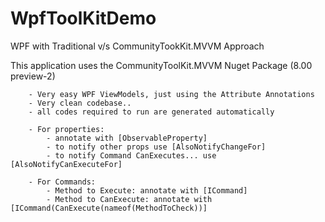 # WpfToolKitDemo
WPF with Traditional v/s CommunityTookKit.MVVM Approach


This application uses the CommunityToolKit.MVVM Nuget Package (8.00 preview-2) 
        
        - Very easy WPF ViewModels, just using the Attribute Annotations
        - Very clean codebase..
        - all codes required to run are generated automatically

        - For properties:
            - annotate with [ObservableProperty]
            - to notify other props use [AlsoNotifyChangeFor]
            - to notify Command CanExecutes... use [AlsoNotifyCanExecuteFor]

        - For Commands:
            - Method to Execute: annotate with [ICommand]
            - Method to CanExecute: annotate with [ICommand(CanExecute(nameof(MethodToCheck))]
